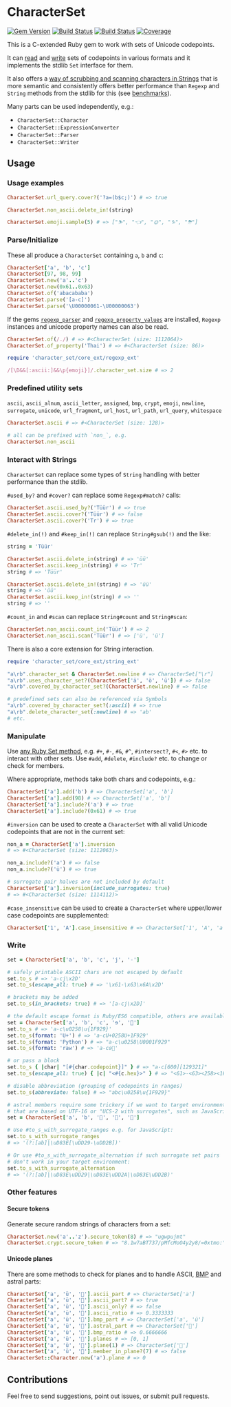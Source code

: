 # CharacterSet

[![Gem Version](https://badge.fury.io/rb/character_set.svg)](http://badge.fury.io/rb/character_set)
[![Build Status](https://github.com/jaynetics/character_set/workflows/tests/badge.svg)](https://github.com/jaynetics/character_set/actions)
[![Build Status](https://github.com/jaynetics/character_set/workflows/gouteur/badge.svg)](https://github.com/jaynetics/character_set/actions)
[![Coverage](https://codecov.io/gh/jaynetics/character_set/branch/main/graph/badge.svg?token=oY7gcWNbIN)](https://codecov.io/gh/jaynetics/character_set)

This is a C-extended Ruby gem to work with sets of Unicode codepoints.

It can [read](#parseinitialize) and [write](#write) sets of codepoints in various formats and it implements the stdlib `Set` interface for them.

It also offers a [way of scrubbing and scanning characters in Strings](#interact-with-strings) that is more semantic and consistently offers better performance than `Regexp` and `String` methods from the stdlib for this (see [benchmarks](./BENCHMARK.md)).

Many parts can be used independently, e.g.:
- `CharacterSet::Character`
- `CharacterSet::ExpressionConverter`
- `CharacterSet::Parser`
- `CharacterSet::Writer`

## Usage

### Usage examples

```ruby
CharacterSet.url_query.cover?('?a=(b$c;)') # => true

CharacterSet.non_ascii.delete_in!(string)

CharacterSet.emoji.sample(5) # => ["⛷", "👈", "🌞", "♑", "⛈"]
```

### Parse/Initialize

These all produce a `CharacterSet` containing `a`, `b` and `c`:

```ruby
CharacterSet['a', 'b', 'c']
CharacterSet[97, 98, 99]
CharacterSet.new('a'..'c')
CharacterSet.new(0x61..0x63)
CharacterSet.of('abacababa')
CharacterSet.parse('[a-c]')
CharacterSet.parse('\U00000061-\U00000063')
```

If the gems [`regexp_parser`](https://github.com/ammar/regexp_parser) and [`regexp_property_values`](https://github.com/jaynetics/regexp_property_values) are installed, `Regexp` instances and unicode property names can also be read.

```ruby
CharacterSet.of(/./) # => #<CharacterSet (size: 1112064)>
CharacterSet.of_property('Thai') # => #<CharacterSet (size: 86)>

require 'character_set/core_ext/regexp_ext'

/[\D&&[:ascii:]&&\p{emoji}]/.character_set.size # => 2
```

### Predefined utility sets

`ascii`, `ascii_alnum`, `ascii_letter`, `assigned`, `bmp`, `crypt`, `emoji`, `newline`, `surrogate`, `unicode`, `url_fragment`, `url_host`, `url_path`, `url_query`, `whitespace`

```ruby
CharacterSet.ascii # => #<CharacterSet (size: 128)>

# all can be prefixed with `non_`, e.g.
CharacterSet.non_ascii
```

### Interact with Strings

`CharacterSet` can replace some types of `String` handling with better performance than the stdlib.

`#used_by?` and `#cover?` can replace some `Regexp#match?` calls:

```ruby
CharacterSet.ascii.used_by?('Tüür') # => true
CharacterSet.ascii.cover?('Tüür') # => false
CharacterSet.ascii.cover?('Tr') # => true
```

`#delete_in(!)` and `#keep_in(!)` can replace `String#gsub(!)` and the like:

```ruby
string = 'Tüür'

CharacterSet.ascii.delete_in(string) # => 'üü'
CharacterSet.ascii.keep_in(string) # => 'Tr'
string # => 'Tüür'

CharacterSet.ascii.delete_in!(string) # => 'üü'
string # => 'üü'
CharacterSet.ascii.keep_in!(string) # => ''
string # => ''
```

`#count_in` and `#scan` can replace `String#count` and `String#scan`:

```ruby
CharacterSet.non_ascii.count_in('Tüür') # => 2
CharacterSet.non_ascii.scan('Tüür') # => ['ü', 'ü']
```

There is also a core extension for String interaction.
```ruby
require 'character_set/core_ext/string_ext'

"a\rb".character_set & CharacterSet.newline # => CharacterSet["\r"]
"a\rb".uses_character_set?(CharacterSet['ä', 'ö', 'ü']) # => false
"a\rb".covered_by_character_set?(CharacterSet.newline) # => false

# predefined sets can also be referenced via Symbols
"a\rb".covered_by_character_set?(:ascii) # => true
"a\rb".delete_character_set(:newline) # => 'ab'
# etc.
```

### Manipulate

Use [any Ruby Set method](https://ruby-doc.org/stdlib-2.5.1/libdoc/set/rdoc/Set.html), e.g. `#+`, `#-`, `#&`, `#^`, `#intersect?`, `#<`, `#>` etc. to interact with other sets. Use `#add`, `#delete`, `#include?` etc. to change or check for members.

Where appropriate, methods take both chars and codepoints, e.g.:

```ruby
CharacterSet['a'].add('b') # => CharacterSet['a', 'b']
CharacterSet['a'].add(98) # => CharacterSet['a', 'b']
CharacterSet['a'].include?('a') # => true
CharacterSet['a'].include?(0x61) # => true
```

`#inversion` can be used to create a `CharacterSet` with all valid Unicode codepoints that are not in the current set:

```ruby
non_a = CharacterSet['a'].inversion
# => #<CharacterSet (size: 1112063)>

non_a.include?('a') # => false
non_a.include?('ü') # => true

# surrogate pair halves are not included by default
CharacterSet['a'].inversion(include_surrogates: true)
# => #<CharacterSet (size: 1114112)>
```

`#case_insensitive` can be used to create a `CharacterSet` where upper/lower case codepoints are supplemented:

```ruby
CharacterSet['1', 'A'].case_insensitive # => CharacterSet['1', 'A', 'a']
```

### Write

```ruby
set = CharacterSet['a', 'b', 'c', 'j', '-']

# safely printable ASCII chars are not escaped by default
set.to_s # => 'a-cj\x2D'
set.to_s(escape_all: true) # => '\x61-\x63\x6A\x2D'

# brackets may be added
set.to_s(in_brackets: true) # => '[a-cj\x2D]'

# the default escape format is Ruby/ES6 compatible, others are available
set = CharacterSet['a', 'b', 'c', 'ɘ', '🤩']
set.to_s # => 'a-c\u0258\u{1F929}'
set.to_s(format: 'U+') # => 'a-cU+0258U+1F929'
set.to_s(format: 'Python') # => "a-c\u0258\U0001F929"
set.to_s(format: 'raw') # => 'a-cɘ🤩'

# or pass a block
set.to_s { |char| "[#{char.codepoint}]" } # => "a-c[600][129321]"
set.to_s(escape_all: true) { |c| "<#{c.hex}>" } # => "<61>-<63><258><1F929>"

# disable abbreviation (grouping of codepoints in ranges)
set.to_s(abbreviate: false) # => "abc\u0258\u{1F929}"

# astral members require some trickery if we want to target environments
# that are based on UTF-16 or "UCS-2 with surrogates", such as JavaScript.
set = CharacterSet['a', 'b', '🤩', '🤪', '🤫']

# Use #to_s_with_surrogate_ranges e.g. for JavaScript:
set.to_s_with_surrogate_ranges
# => '(?:[ab]|\uD83E[\uDD29-\uDD2B])'

# Or use #to_s_with_surrogate_alternation if such surrogate set pairs
# don't work in your target environment:
set.to_s_with_surrogate_alternation
# => '(?:[ab]|\uD83E\uDD29|\uD83E\uDD2A|\uD83E\uDD2B)'
```

### Other features

#### Secure tokens

Generate secure random strings of characters from a set:

```ruby
CharacterSet.new('a'..'z').secure_token(8) # => "ugwpujmt"
CharacterSet.crypt.secure_token # => "8.1w7aBT737/pMfcMoO4y2y8/=0xtmo:"
```

#### Unicode planes

There are some methods to check for planes and to handle ASCII, [BMP](https://en.wikipedia.org/wiki/Plane_%28Unicode%29#Basic_Multilingual_Plane) and astral parts:
```Ruby
CharacterSet['a', 'ü', '🤩'].ascii_part # => CharacterSet['a']
CharacterSet['a', 'ü', '🤩'].ascii_part? # => true
CharacterSet['a', 'ü', '🤩'].ascii_only? # => false
CharacterSet['a', 'ü', '🤩'].ascii_ratio # => 0.3333333
CharacterSet['a', 'ü', '🤩'].bmp_part # => CharacterSet['a', 'ü']
CharacterSet['a', 'ü', '🤩'].astral_part # => CharacterSet['🤩']
CharacterSet['a', 'ü', '🤩'].bmp_ratio # => 0.6666666
CharacterSet['a', 'ü', '🤩'].planes # => [0, 1]
CharacterSet['a', 'ü', '🤩'].plane(1) # => CharacterSet['🤩']
CharacterSet['a', 'ü', '🤩'].member_in_plane?(7) # => false
CharacterSet::Character.new('a').plane # => 0
```

## Contributions

Feel free to send suggestions, point out issues, or submit pull requests.
